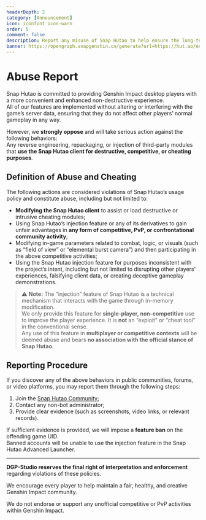 ```yaml
---
headerDepth: 2
category: [Announcement]
icon: iconfont icon-warn
order: 5
comment: false
description: Report any misuse of Snap Hutao to help ensure the long-term sustainability of this project.
banner: https://opengraph.snapgenshin.cn/generate?url=https://hut.ao/en/statements/abuse-report.html
---
```


# Abuse Report

Snap Hutao is committed to providing Genshin Impact desktop players with a more convenient and enhanced non-destructive experience.  
All of our features are implemented without altering or interfering with the game’s server data, ensuring that they do not affect other players’ normal gameplay in any way.

However, we **strongly oppose** and will take serious action against the following behaviors:  
Any reverse engineering, repackaging, or injection of third-party modules that **use the Snap Hutao client for destructive, competitive, or cheating purposes**.

## Definition of Abuse and Cheating

The following actions are considered violations of Snap Hutao’s usage policy and constitute abuse, including but not limited to:

- **Modifying the Snap Hutao client** to assist or load destructive or intrusive cheating modules;
- Using Snap Hutao’s injection feature or any of its derivatives to gain unfair advantages in **any form of competitive, PvP, or confrontational community activity**;
- Modifying in-game parameters related to combat, logic, or visuals (such as “field of view” or “elemental burst camera”) and then participating in the above competitive activities;
- Using the Snap Hutao injection feature for purposes inconsistent with the project’s intent, including but not limited to disrupting other players’ experiences, falsifying client data, or creating deceptive gameplay demonstrations.

> ⚠️ **Note:** The “injection” feature of Snap Hutao is a technical mechanism that interacts with the game through in-memory modification.  
> We only provide this feature for **single-player, non-competitive** use to improve the player experience. It is **not** an “exploit” or “cheat tool” in the conventional sense.  
> Any use of this feature in **multiplayer or competitive contexts** will be deemed abuse and bears **no association with the official stance of Snap Hutao**.

## Reporting Procedure

If you discover any of the above behaviors in public communities, forums, or video platforms, you may report them through the following steps:

1. Join the [Snap Hutao Community](../community.md);
2. Contact any non-bot administrator;
3. Provide clear evidence (such as screenshots, video links, or relevant records).

If sufficient evidence is provided, we will impose a **feature ban** on the offending game UID.  
Banned accounts will be unable to use the injection feature in the Snap Hutao Advanced Launcher.

---

**DGP-Studio reserves the final right of interpretation and enforcement** regarding violations of these policies.

We encourage every player to help maintain a fair, healthy, and creative Genshin Impact community.

We do not endorse or support any unofficial competitive or PvP activities within Genshin Impact.
